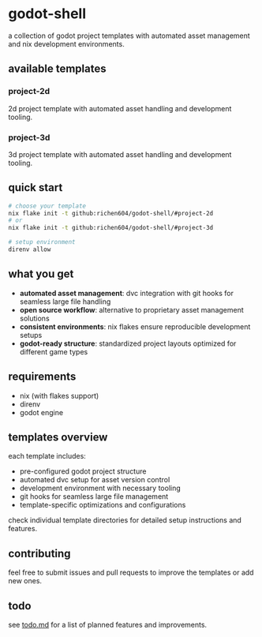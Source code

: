 # godot-shell

a collection of godot project templates with automated asset management and nix development environments.

## available templates

### project-2d

2d project template with automated asset handling and development tooling.

### project-3d

3d project template with automated asset handling and development tooling.

## quick start

```bash
# choose your template
nix flake init -t github:richen604/godot-shell/#project-2d
# or
nix flake init -t github:richen604/godot-shell/#project-3d

# setup environment
direnv allow
```

## what you get

- **automated asset management**: dvc integration with git hooks for seamless large file handling
- **open source workflow**: alternative to proprietary asset management solutions
- **consistent environments**: nix flakes ensure reproducible development setups
- **godot-ready structure**: standardized project layouts optimized for different game types

## requirements

- nix (with flakes support)
- direnv
- godot engine

## templates overview

each template includes:

- pre-configured godot project structure
- automated dvc setup for asset version control
- development environment with necessary tooling
- git hooks for seamless large file management
- template-specific optimizations and configurations

check individual template directories for detailed setup instructions and features.

## contributing

feel free to submit issues and pull requests to improve the templates or add new ones.

## todo

see [todo.md](todo.md) for a list of planned features and improvements.
